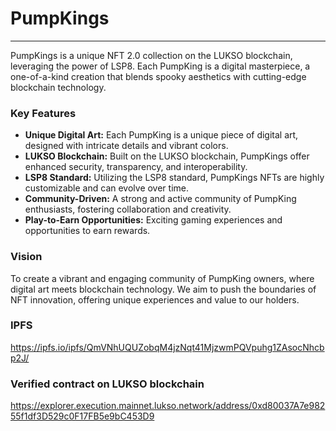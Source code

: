 # PumpKings
---
PumpKings is a unique NFT 2.0 collection on the LUKSO blockchain, leveraging the power of LSP8. Each PumpKing is a digital masterpiece, a one-of-a-kind creation that blends spooky aesthetics with cutting-edge blockchain technology.

### Key Features

- **Unique Digital Art:** Each PumpKing is a unique piece of digital art, designed with intricate details and vibrant colors.
- **LUKSO Blockchain:** Built on the LUKSO blockchain, PumpKings offer enhanced security, transparency, and interoperability.
- **LSP8 Standard:** Utilizing the LSP8 standard, PumpKings NFTs are highly customizable and can evolve over time.
- **Community-Driven:** A strong and active community of PumpKing enthusiasts, fostering collaboration and creativity.
- **Play-to-Earn Opportunities:** Exciting gaming experiences and opportunities to earn rewards.

### Vision
To create a vibrant and engaging community of PumpKing owners, where digital art meets blockchain technology. We aim to push the boundaries of NFT innovation, offering unique experiences and value to our holders.

### IPFS
https://ipfs.io/ipfs/QmVNhUQUZobqM4jzNqt41MjzwmPQVpuhg1ZAsocNhcbp2J/

### Verified contract on LUKSO blockchain
https://explorer.execution.mainnet.lukso.network/address/0xd80037A7e98255f1df3D529c0F17FB5e9bC453D9
